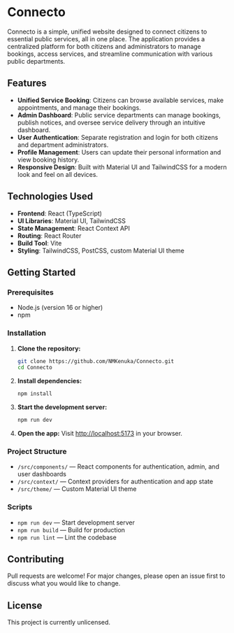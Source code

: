 # Connecto

Connecto is a simple, unified website designed to connect citizens to essential public services, all in one place. The application provides a centralized platform for both citizens and administrators to manage bookings, access services, and streamline communication with various public departments.

## Features

- **Unified Service Booking**: Citizens can browse available services, make appointments, and manage their bookings.
- **Admin Dashboard**: Public service departments can manage bookings, publish notices, and oversee service delivery through an intuitive dashboard.
- **User Authentication**: Separate registration and login for both citizens and department administrators.
- **Profile Management**: Users can update their personal information and view booking history.
- **Responsive Design**: Built with Material UI and TailwindCSS for a modern look and feel on all devices.

## Technologies Used

- **Frontend**: React (TypeScript)
- **UI Libraries**: Material UI, TailwindCSS
- **State Management**: React Context API
- **Routing**: React Router
- **Build Tool**: Vite
- **Styling**: TailwindCSS, PostCSS, custom Material UI theme

## Getting Started

### Prerequisites

- Node.js (version 16 or higher)
- npm

### Installation

1. **Clone the repository:**
   ```bash
   git clone https://github.com/NMKenuka/Connecto.git
   cd Connecto
   ```

2. **Install dependencies:**
   ```bash
   npm install
   ```

3. **Start the development server:**
   ```bash
   npm run dev
   ```

4. **Open the app:**
   Visit [http://localhost:5173](http://localhost:5173) in your browser.

### Project Structure

- `/src/components/` — React components for authentication, admin, and user dashboards
- `/src/context/` — Context providers for authentication and app state
- `/src/theme/` — Custom Material UI theme

### Scripts

- `npm run dev` — Start development server
- `npm run build` — Build for production
- `npm run lint` — Lint the codebase

## Contributing

Pull requests are welcome! For major changes, please open an issue first to discuss what you would like to change.

## License

This project is currently unlicensed.
